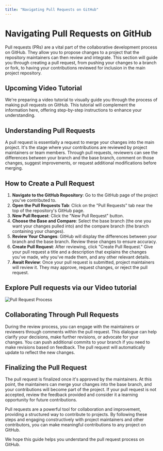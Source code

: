 ```yaml
---
title: "Navigating Pull Requests on GitHub"
---
```


# Navigating Pull Requests on GitHub

Pull requests (PRs) are a vital part of the collaborative development process on GitHub. They allow you to propose changes to a project that the repository maintainers can then review and integrate. This section will guide you through creating a pull request, from pushing your changes to a branch or fork, to having your contributions reviewed for inclusion in the main project repository.

## Upcoming Video Tutorial

We're preparing a video tutorial to visually guide you through the process of making pull requests on GitHub. This tutorial will complement the information here, offering step-by-step instructions to enhance your understanding.

## Understanding Pull Requests

A pull request is essentially a request to merge your changes into the main project. It's the stage where your contributions are reviewed by project maintainers or team members. Through pull requests, reviewers can see the differences between your branch and the base branch, comment on those changes, suggest improvements, or request additional modifications before merging.

## How to Create a Pull Request

1. **Navigate to the GitHub Repository**: Go to the GitHub page of the project you've contributed to.
2. **Open the Pull Requests Tab**: Click on the "Pull Requests" tab near the top of the repository's GitHub page.
3. **New Pull Request**: Click the "New Pull Request" button.
4. **Choose the Base and Compare**: Select the base branch (the one you want your changes pulled into) and the compare branch (the branch containing your changes).
5. **Review Your Changes**: GitHub will display the differences between your branch and the base branch. Review these changes to ensure accuracy.
6. **Create Pull Request**: After reviewing, click "Create Pull Request." Give your pull request a title and a description that explains the changes you've made, why you've made them, and any other relevant details.
7. **Await Review**: Once your pull request is submitted, project maintainers will review it. They may approve, request changes, or reject the pull request.

## Explore Pull requests via our Video tutorial

![Pull Request Process](https://github.com/Capstone-Template-orginisation/website-template/assets/41245110/0cf1dcb9-e696-4be9-aff6-d462a9cc9777)

## Collaborating Through Pull Requests

During the review process, you can engage with the maintainers or reviewers through comments within the pull request. This dialogue can help clarify your decisions, make further revisions, or advocate for your changes. You can push additional commits to your branch if you need to make revisions based on feedback. The pull request will automatically update to reflect the new changes.

## Finalizing the Pull Request

The pull request is finalized once it's approved by the maintainers. At this point, the maintainers can merge your changes into the base branch, and your contributions will become part of the project. If your pull request is not accepted, review the feedback provided and consider it a learning opportunity for future contributions.

Pull requests are a powerful tool for collaboration and improvement, providing a structured way to contribute to projects. By following these steps and engaging constructively with project maintainers and other contributors, you can make meaningful contributions to any project on GitHub.

We hope this guide helps you understand the pull request process on GitHub. 
